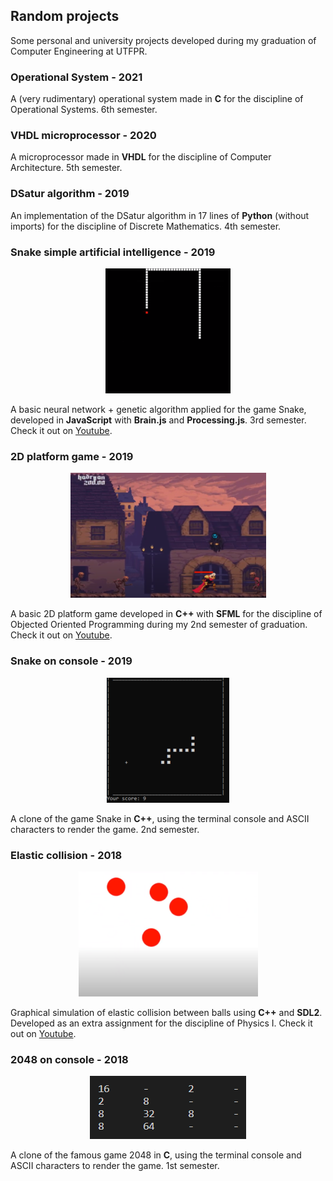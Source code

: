 ## **Random projects**

Some personal and university projects developed during my graduation of Computer Engineering at UTFPR.

### **Operational System - 2021**

A (very rudimentary) operational system made in **C** for the discipline of Operational Systems. 6th semester.

### **VHDL microprocessor - 2020**

A microprocessor made in **VHDL** for the discipline of Computer Architecture. 5th semester.

### **DSatur algorithm - 2019**

An implementation of the DSatur algorithm in 17 lines of **Python** (without imports) for the discipline of Discrete Mathematics. 4th semester.

### **Snake simple artificial intelligence - 2019**

<p align="center">
  <img style="max-height: 200px" src="./images/snake-ai.png"/>
</p>

A basic neural network + genetic algorithm applied for the game Snake, developed in **JavaScript** with **Brain.js** and **Processing.js**. 3rd semester. Check it out on [Youtube](https://youtu.be/XVqDbadNbw4).

### **2D platform game - 2019**

<p align="center">
  <img style="max-height: 200px" src="./images/2d-game.png"/>
</p>

A basic 2D platform game developed in **C++** with **SFML** for the discipline of Objected Oriented Programming during my 2nd semester of graduation. Check it out on [Youtube](https://youtu.be/mhoib4eefD4).

### **Snake on console - 2019**

<p align="center">
  <img style="max-height: 200px" src="./images/snake.png"/>
</p>

A clone of the game Snake in **C++**, using the terminal console and ASCII characters to render the game. 2nd semester.

### **Elastic collision - 2018**

<p align="center">
  <img style="max-height: 200px" src="./images/balls.png"/>
</p>

Graphical simulation of elastic collision between balls using **C++** and **SDL2**. Developed as an extra assignment for the discipline of Physics I. Check it out on [Youtube](https://youtu.be/uwxLOZvVvNI).

### **2048 on console - 2018**

<p align="center">
  <img style="max-height: 200px" src="./images/2048.png"/>
</p>

A clone of the famous game 2048 in **C**, using the terminal console and ASCII characters to render the game. 1st semester.
